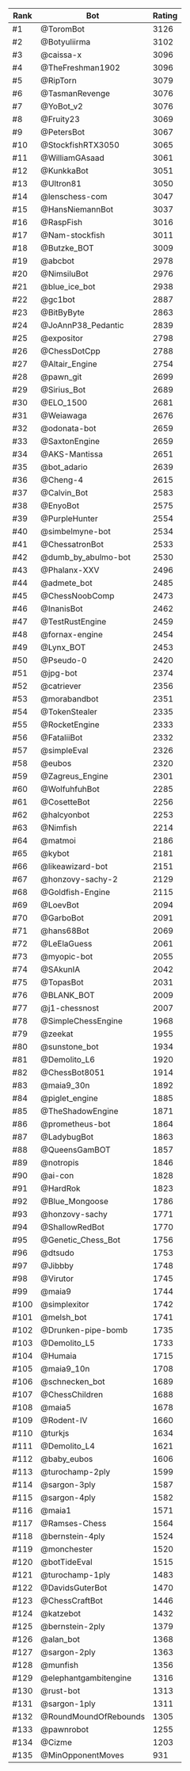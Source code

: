 Rank|Bot|Rating
---|---|---
#1|@ToromBot|3126
#2|@Botyuliirma|3102
#3|@caissa-x|3096
#4|@TheFreshman1902|3096
#5|@RipTorn|3079
#6|@TasmanRevenge|3076
#7|@YoBot_v2|3076
#8|@Fruity23|3069
#9|@PetersBot|3067
#10|@StockfishRTX3050|3065
#11|@WilliamGAsaad|3061
#12|@KunkkaBot|3051
#13|@Ultron81|3050
#14|@lenschess-com|3047
#15|@HansNiemannBot|3037
#16|@RaspFish|3016
#17|@Nam-stockfish|3011
#18|@Butzke_BOT|3009
#19|@abcbot|2978
#20|@NimsiluBot|2976
#21|@blue_ice_bot|2938
#22|@gc1bot|2887
#23|@BitByByte|2863
#24|@JoAnnP38_Pedantic|2839
#25|@expositor|2798
#26|@ChessDotCpp|2788
#27|@Altair_Engine|2754
#28|@pawn_git|2699
#29|@Sirius_Bot|2689
#30|@ELO_1500|2681
#31|@Weiawaga|2676
#32|@odonata-bot|2659
#33|@SaxtonEngine|2659
#34|@AKS-Mantissa|2651
#35|@bot_adario|2639
#36|@Cheng-4|2615
#37|@Calvin_Bot|2583
#38|@EnyoBot|2575
#39|@PurpleHunter|2554
#40|@simbelmyne-bot|2534
#41|@ChessatronBot|2533
#42|@dumb_by_abulmo-bot|2530
#43|@Phalanx-XXV|2496
#44|@admete_bot|2485
#45|@ChessNoobComp|2473
#46|@InanisBot|2462
#47|@TestRustEngine|2459
#48|@fornax-engine|2454
#49|@Lynx_BOT|2453
#50|@Pseudo-0|2420
#51|@jpg-bot|2374
#52|@catriever|2356
#53|@morabandbot|2351
#54|@TokenStealer|2335
#55|@RocketEngine|2333
#56|@FataliiBot|2332
#57|@simpleEval|2326
#58|@eubos|2320
#59|@Zagreus_Engine|2301
#60|@WolfuhfuhBot|2285
#61|@CosetteBot|2256
#62|@halcyonbot|2253
#63|@Nimfish|2214
#64|@matmoi|2186
#65|@kybot|2181
#66|@likeawizard-bot|2151
#67|@honzovy-sachy-2|2129
#68|@Goldfish-Engine|2115
#69|@LoevBot|2094
#70|@GarboBot|2091
#71|@hans68Bot|2069
#72|@LeElaGuess|2061
#73|@myopic-bot|2055
#74|@SAkunIA|2042
#75|@TopasBot|2031
#76|@BLANK_BOT|2009
#77|@j1-chessnost|2007
#78|@SimpleChessEngine|1968
#79|@zeekat|1955
#80|@sunstone_bot|1934
#81|@Demolito_L6|1920
#82|@ChessBot8051|1914
#83|@maia9_30n|1892
#84|@piglet_engine|1885
#85|@TheShadowEngine|1871
#86|@prometheus-bot|1864
#87|@LadybugBot|1863
#88|@QueensGamBOT|1857
#89|@notropis|1846
#90|@ai-con|1828
#91|@HardRok|1823
#92|@Blue_Mongoose|1786
#93|@honzovy-sachy|1771
#94|@ShallowRedBot|1770
#95|@Genetic_Chess_Bot|1756
#96|@dtsudo|1753
#97|@Jibbby|1748
#98|@Virutor|1745
#99|@maia9|1744
#100|@simplexitor|1742
#101|@melsh_bot|1741
#102|@Drunken-pipe-bomb|1735
#103|@Demolito_L5|1733
#104|@Humaia|1715
#105|@maia9_10n|1708
#106|@schnecken_bot|1689
#107|@ChessChildren|1688
#108|@maia5|1678
#109|@Rodent-IV|1660
#110|@turkjs|1634
#111|@Demolito_L4|1621
#112|@baby_eubos|1606
#113|@turochamp-2ply|1599
#114|@sargon-3ply|1587
#115|@sargon-4ply|1582
#116|@maia1|1571
#117|@Ramses-Chess|1564
#118|@bernstein-4ply|1524
#119|@monchester|1520
#120|@botTideEval|1515
#121|@turochamp-1ply|1483
#122|@DavidsGuterBot|1470
#123|@ChessCraftBot|1446
#124|@katzebot|1432
#125|@bernstein-2ply|1379
#126|@alan_bot|1368
#127|@sargon-2ply|1363
#128|@munfish|1356
#129|@elephantgambitengine|1316
#130|@rust-bot|1313
#131|@sargon-1ply|1311
#132|@RoundMoundOfRebounds|1305
#133|@pawnrobot|1255
#134|@Cizme|1203
#135|@MinOpponentMoves|931
